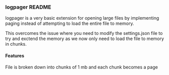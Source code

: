 ### logpager README

logpager is a very basic extension for opening large files by implementing paging instead of attempting to load the entire file to memory.

This overcomes the issue where you need to modify the settings.json file to try and exctend the memory as we now only need to load the file to memory in chunks.

#### Features

File is broken down into chunks of 1 mb and each chunk becomes a page
